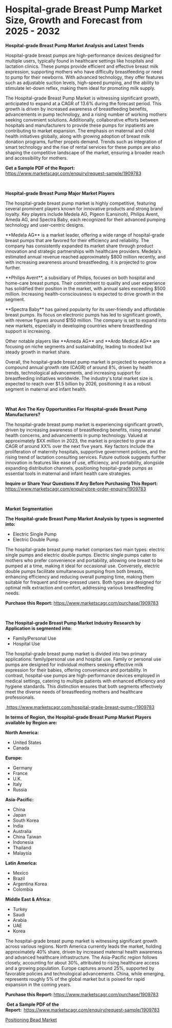 <p><h1>Hospital-grade Breast Pump Market Size, Growth and Forecast from 2025 - 2032</h1></p><p><strong>Hospital-grade Breast Pump Market Analysis and Latest Trends</strong></p>
<p><p>Hospital-grade breast pumps are high-performance devices designed for multiple users, typically found in healthcare settings like hospitals and lactation clinics. These pumps provide efficient and effective breast milk expression, supporting mothers who have difficulty breastfeeding or need to pump for their newborns. With advanced technology, they offer features such as adjustable suction levels, high-speed pumping, and the ability to stimulate let-down reflex, making them ideal for promoting milk supply.</p><p>The Hospital-grade Breast Pump Market is witnessing significant growth, anticipated to expand at a CAGR of 13.6% during the forecast period. This growth is driven by increased awareness of breastfeeding benefits, advancements in pump technology, and a rising number of working mothers seeking convenient solutions. Additionally, collaborative efforts between hospitals and manufacturers to provide these pumps for inpatients are contributing to market expansion. The emphasis on maternal and child health initiatives globally, along with growing adoption of breast milk donation programs, further propels demand. Trends such as integration of smart technology and the rise of rental services for these pumps are also shaping the competitive landscape of the market, ensuring a broader reach and accessibility for mothers.</p></p>
<p><strong>Get a Sample PDF of the Report:&nbsp;</strong> <a href="https://www.marketscagr.com/enquiry/request-sample/1909783?utm_campaign=1932&utm_medium=2&utm_source=Github&utm_content=ia&utm_term=06042025&utm_id=hospital-grade-breast-pump">https://www.marketscagr.com/enquiry/request-sample/1909783</a></p>
<p>&nbsp;</p>
<p><strong>Hospital-grade Breast Pump Major Market Players</strong></p>
<p><p>The hospital-grade breast pump market is highly competitive, featuring several prominent players known for innovative products and strong brand loyalty. Key players include Medela AG, Pigeon (Lansinoh), Philips Avent, Ameda AG, and Spectra Baby, each recognized for their advanced pumping technology and user-centric designs.</p><p>**Medela AG** is a market leader, offering a wide range of hospital-grade breast pumps that are favored for their efficiency and reliability. The company has consistently expanded its market share through product innovation and strategic partnerships with healthcare providers. Medela's estimated annual revenue reached approximately $800 million recently, and with increasing awareness around breastfeeding, it is projected to grow further.</p><p>**Philips Avent**, a subsidiary of Philips, focuses on both hospital and home-care breast pumps. Their commitment to quality and user experience has solidified their position in the market, with annual sales exceeding $500 million. Increasing health-consciousness is expected to drive growth in the segment.</p><p>**Spectra Baby** has gained popularity for its user-friendly and affordable breast pumps. Its focus on electronic pumps has led to significant growth, with revenue figures around $150 million. The company is set to expand into new markets, especially in developing countries where breastfeeding support is increasing.</p><p>Other notable players like **Ameda AG** and **Ardo Medical AG** are focusing on niche segments and sustainability, leading to modest but steady growth in market share.</p><p>Overall, the hospital-grade breast pump market is projected to experience a compound annual growth rate (CAGR) of around 8%, driven by health trends, technological advancements, and increasing support for breastfeeding initiatives worldwide. The industry's total market size is expected to reach over $1.5 billion by 2026, positioning it as a robust segment in maternal and infant health.</p></p>
<p>&nbsp;</p>
<p><strong>What Are The Key Opportunities For Hospital-grade Breast Pump Manufacturers?</strong></p>
<p><p>The hospital-grade breast pump market is experiencing significant growth, driven by increasing awareness of breastfeeding benefits, rising neonatal health concerns, and advancements in pump technology. Valued at approximately $XX million in 2023, the market is projected to grow at a CAGR of around XX% over the next five years. Key factors include the proliferation of maternity hospitals, supportive government policies, and the rising trend of lactation consulting services. Future outlook suggests further innovation in features like ease of use, efficiency, and portability, alongside expanding distribution channels, positioning hospital-grade pumps as essential tools in maternal and infant health care strategies.</p></p>
<p><strong>Inquire or Share Your Questions If Any Before Purchasing This Report:</strong> <a href="https://www.marketscagr.com/enquiry/pre-order-enquiry/1909783?utm_campaign=1932&utm_medium=2&utm_source=Github&utm_content=ia&utm_term=06042025&utm_id=hospital-grade-breast-pump">https://www.marketscagr.com/enquiry/pre-order-enquiry/1909783</a></p>
<p>&nbsp;</p>
<p><strong>Market Segmentation</strong></p>
<p><strong>The Hospital-grade Breast Pump Market Analysis by types is segmented into:</strong></p>
<p><ul><li>Electric Single Pump</li><li>Electric Double Pump</li></ul></p>
<p><p>The hospital-grade breast pump market comprises two main types: electric single pumps and electric double pumps. Electric single pumps cater to mothers who prefer convenience and portability, allowing one breast to be pumped at a time, making it ideal for occasional use. Conversely, electric double pumps facilitate simultaneous pumping from both breasts, enhancing efficiency and reducing overall pumping time, making them suitable for frequent and time-pressed users. Both types are designed for optimal milk extraction and comfort, addressing various breastfeeding needs.</p></p>
<p><strong>Purchase this Report:&nbsp;</strong><a href="https://www.marketscagr.com/purchase/1909783?utm_campaign=1932&utm_medium=2&utm_source=Github&utm_content=ia&utm_term=06042025&utm_id=hospital-grade-breast-pump">https://www.marketscagr.com/purchase/1909783</a></p>
<p>&nbsp;</p>
<p><strong>The Hospital-grade Breast Pump Market Industry Research by Application is segmented into:</strong></p>
<p><ul><li>Family/Personal Use</li><li>Hospital Use</li></ul></p>
<p><p>The hospital-grade breast pump market is divided into two primary applications: family/personal use and hospital use. Family or personal use pumps are designed for individual mothers seeking effective milk expression for their babies, offering convenience and portability. In contrast, hospital-use pumps are high-performance devices employed in medical settings, catering to multiple patients with enhanced efficiency and hygiene standards. This distinction ensures that both segments effectively meet the diverse needs of breastfeeding mothers and healthcare professionals.</p></p>
<p><a href="https://www.marketscagr.com/hospital-grade-breast-pump-r1909783?utm_campaign=1932&utm_medium=2&utm_source=Github&utm_content=ia&utm_term=06042025&utm_id=hospital-grade-breast-pump">&nbsp;https://www.marketscagr.com/hospital-grade-breast-pump-r1909783</a></p>
<p><strong>In terms of Region, the Hospital-grade Breast Pump Market Players available by Region are:</strong></p>
<p>
    <p> <strong> North America: </strong>
        <ul>
            <li>United States</li>
            <li>Canada</li>
        </ul>
        </p> 
    <p> <strong> Europe: </strong>
        <ul>
            <li>Germany</li>
            <li>France</li>
            <li>U.K.</li>
            <li>Italy</li>
            <li>Russia</li>
        </ul>
        </p> 
    <p> <strong> Asia-Pacific: </strong>
        <ul>
            <li>China</li>
            <li>Japan</li>
            <li>South Korea</li>
            <li>India</li>
            <li>Australia</li>
            <li>China Taiwan</li>
            <li>Indonesia</li>
            <li>Thailand</li>
            <li>Malaysia</li>
        </ul>
        </p> 
    <p> <strong> Latin America: </strong>
        <ul>
            <li>Mexico</li>
            <li>Brazil</li>
            <li>Argentina Korea</li>
            <li>Colombia</li>
        </ul>
        </p> 
    <p> <strong> Middle East & Africa: </strong>
        <ul>
            <li>Turkey</li>
            <li>Saudi</li>
            <li>Arabia</li>
            <li>UAE</li>
            <li>Korea</li>
        </ul>
    </p>
    </p>
<p><p>The hospital-grade breast pump market is witnessing significant growth across various regions. North America currently leads the market, holding approximately 40% share, driven by increased maternal health awareness and advanced healthcare infrastructure. The Asia-Pacific region follows closely, accounting for about 30%, attributed to rising healthcare access and a growing population. Europe captures around 25%, supported by favorable policies and technological advancements. China, while emerging, represents roughly 5% of the global market but is poised for rapid expansion in the coming years.</p></p>
<p><strong>Purchase this Report: </strong><a href="https://www.marketscagr.com/purchase/1909783?utm_campaign=1932&utm_medium=2&utm_source=Github&utm_content=ia&utm_term=06042025&utm_id=hospital-grade-breast-pump">https://www.marketscagr.com/purchase/1909783</a></p>
<p>&nbsp;<strong>Get a Sample PDF of the Report:&nbsp;&nbsp;</strong><a href="https://www.marketscagr.com/enquiry/request-sample/1909783?utm_campaign=1932&utm_medium=2&utm_source=Github&utm_content=ia&utm_term=06042025&utm_id=hospital-grade-breast-pump">https://www.marketscagr.com/enquiry/request-sample/1909783</a></p>
<p><strong></strong></p>
<p><p><a href="https://github.com/luckyshygirl/Market-Research-Report-List-7/blob/main/positioning-bead-market.md?utm_campaign=1932&utm_medium=2&utm_source=Github&utm_content=ia&utm_term=06042025&utm_id=hospital-grade-breast-pump">Positioning Bead Market</a></p></p>
